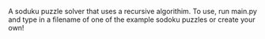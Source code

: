 A soduku puzzle solver that uses a recursive algorithim. To use, run main.py and type in a filename
of one of the example sodoku puzzles or create your own!

